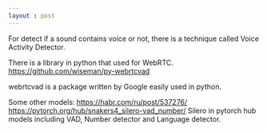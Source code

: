 ```yaml
---
layout : post
---
```

For detect if a sound contains voice or not, there is a technique called Voice Activity Detector.

There is a library in python that used for WebRTC.
https://github.com/wiseman/py-webrtcvad

webrtcvad is a package written by Google easily used in python.

Some other models:
https://habr.com/ru/post/537276/
https://pytorch.org/hub/snakers4_silero-vad_number/
Silero in pytorch hub models including VAD, Number detector and Language detector.

